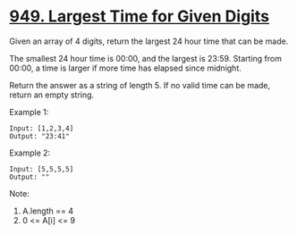 # [949. Largest Time for Given Digits](https://leetcode-cn.com/problems/largest-time-for-given-digits/)

Given an array of 4 digits, return the largest 24 hour time that can be made.

The smallest 24 hour time is 00:00, and the largest is 23:59.  Starting from 00:00, a time is larger if more time has elapsed since midnight.

Return the answer as a string of length 5.  If no valid time can be made, return an empty string.

Example 1:

```text
Input: [1,2,3,4]
Output: "23:41"
```

Example 2:

```text
Input: [5,5,5,5]
Output: ""
```

Note:

1. A.length == 4
1. 0 <= A[i] <= 9
